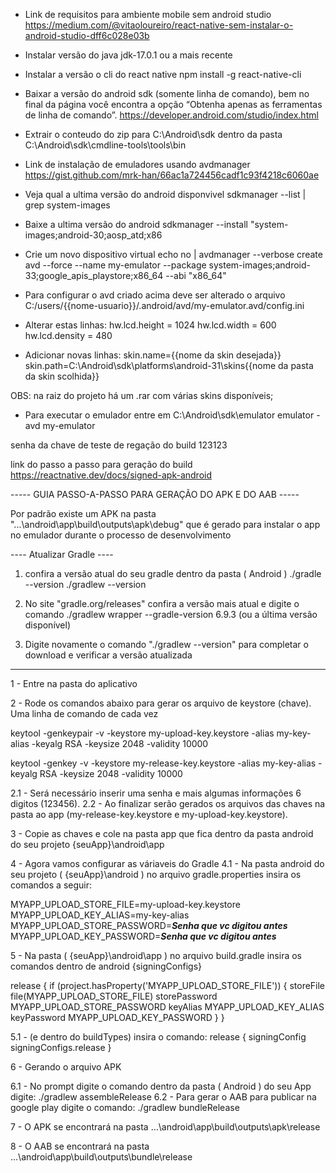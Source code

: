 * Link de requisitos para ambiente mobile sem android studio
https://medium.com/@vitaoloureiro/react-native-sem-instalar-o-android-studio-dff6c028e03b

* Instalar versão do java jdk-17.0.1 ou a mais recente

* Instalar a versão o cli do react native
npm install -g react-native-cli

* Baixar a versão do android sdk (somente linha de comando), bem no final da página você encontra a opção “Obtenha apenas as ferramentas de linha de comando”.
https://developer.android.com/studio/index.html
* Extrair o conteudo do zip para C:\Android\sdk dentro da pasta C:\Android\sdk\cmdline-tools\tools\bin

* Link de instalação de emuladores usando avdmanager
https://gist.github.com/mrk-han/66ac1a724456cadf1c93f4218c6060ae

* Veja qual a ultima versão do android disponvivel
sdkmanager --list | grep system-images

* Baixe a ultima versão do android
sdkmanager --install "system-images;android-30;aosp_atd;x86

* Crie um novo dispositivo virtual
echo no | avdmanager --verbose create avd --force --name my-emulator --package system-images;android-33;google_apis_playstore;x86_64 --abi "x86_64"

* Para configurar o avd criado acima deve ser alterado o arquivo 
C:/users/{{nome-usuario}}/.android/avd/my-emulator.avd/config.ini

* Alterar estas linhas: 
hw.lcd.height = 1024
hw.lcd.width = 600
hw.lcd.density = 480

* Adicionar novas linhas:
skin.name={{nome da skin desejada}}
skin.path=C:\Android\sdk\platforms\android-31\skins\{{nome da pasta da skin scolhida}}

OBS: na raiz do projeto há um .rar com várias skins disponíveis;

* Para executar o emulador entre em C:\Android\sdk\emulator
emulator -avd my-emulator



senha da chave de teste de regação do build 123123

link do passo a passo para geração do build
https://reactnative.dev/docs/signed-apk-android



----- GUIA PASSO-A-PASSO PARA GERAÇÃO DO APK E DO AAB -----

Por padrão existe um APK na pasta "...\android\app\build\outputs\apk\debug" que é gerado para instalar o app no emulador durante o processo de desenvolvimento

---- Atualizar Gradle ----

1) confira a versão atual do seu gradle dentro da pasta ( Android )
./gradle --version
./gradlew --version

2) No site "gradle.org/releases" confira a versão mais atual e digite o comando
./gradlew wrapper --gradle-version 6.9.3 (ou a última versão disponível)

3) Digite novamente o comando "./gradlew --version" para completar o download e verificar a versão atualizada

-------------------------

1 - Entre na pasta do aplicativo

2 - Rode os comandos abaixo para gerar os arquivo de keystore (chave). Uma linha de comando de cada vez

keytool -genkeypair -v -keystore my-upload-key.keystore -alias my-key-alias -keyalg RSA -keysize 2048 -validity 10000

keytool -genkey -v -keystore my-release-key.keystore -alias my-key-alias -keyalg RSA -keysize 2048 -validity 10000

 2.1 - Será necessário inserir uma senha e mais algumas informações 6 digitos (123456).
 2.2 - Ao finalizar serão gerados os arquivos das chaves na pasta ao app (my-release-key.keystore  e  my-upload-key.keystore).

3 - Copie as chaves e cole na pasta app que fica dentro da pasta android do seu projeto
 {seuApp}\android\app

4 - Agora vamos configurar as váriaveis do Gradle
 4.1 - Na pasta android do seu projeto ( {seuApp}\android ) no arquivo gradle.properties insira os comandos a seguir:
 
 MYAPP_UPLOAD_STORE_FILE=my-upload-key.keystore
 MYAPP_UPLOAD_KEY_ALIAS=my-key-alias
 MYAPP_UPLOAD_STORE_PASSWORD=***Senha que vc digitou antes***
 MYAPP_UPLOAD_KEY_PASSWORD=***Senha que vc digitou antes***

5 - Na pasta ( {seuApp}\android\app ) no arquivo build.gradle insira os comandos dentro de android {signingConfigs}

 release {
            if (project.hasProperty('MYAPP_UPLOAD_STORE_FILE')) {
                storeFile file(MYAPP_UPLOAD_STORE_FILE)
                storePassword MYAPP_UPLOAD_STORE_PASSWORD
                keyAlias MYAPP_UPLOAD_KEY_ALIAS
                keyPassword MYAPP_UPLOAD_KEY_PASSWORD
            }
        }

5.1 - (e dentro do buildTypes) insira o comando:
 release {
  signingConfig signingConfigs.release
 }

6 - Gerando o arquivo APK

 6.1 - No prompt digite o comando dentro da pasta ( Android ) do seu App digite:
  ./gradlew assembleRelease
 6.2 - Para gerar o AAB para publicar na google play digite o comando:
  ./gradlew bundleRelease

7 - O APK se encontrará na pasta
...\android\app\build\outputs\apk\release

8 - O AAB se encontrará na pasta
...\android\app\build\outputs\bundle\release
